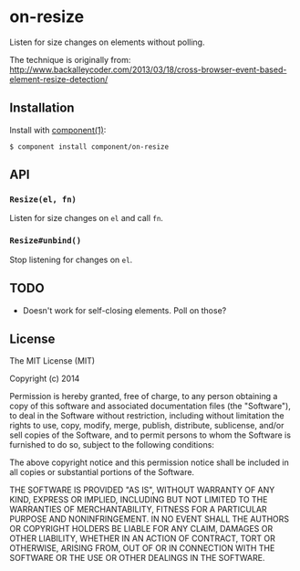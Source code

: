 
# on-resize

  Listen for size changes on elements without polling. 

  The technique is originally from: http://www.backalleycoder.com/2013/03/18/cross-browser-event-based-element-resize-detection/

## Installation

  Install with [component(1)](http://component.io):

    $ component install component/on-resize

## API

### `Resize(el, fn)`

Listen for size changes on `el` and call `fn`.

### `Resize#unbind()`

Stop listening for changes on `el`.

## TODO

* Doesn't work for self-closing elements. Poll on those?

## License

  The MIT License (MIT)

  Copyright (c) 2014 <copyright holders>

  Permission is hereby granted, free of charge, to any person obtaining a copy
  of this software and associated documentation files (the "Software"), to deal
  in the Software without restriction, including without limitation the rights
  to use, copy, modify, merge, publish, distribute, sublicense, and/or sell
  copies of the Software, and to permit persons to whom the Software is
  furnished to do so, subject to the following conditions:

  The above copyright notice and this permission notice shall be included in
  all copies or substantial portions of the Software.

  THE SOFTWARE IS PROVIDED "AS IS", WITHOUT WARRANTY OF ANY KIND, EXPRESS OR
  IMPLIED, INCLUDING BUT NOT LIMITED TO THE WARRANTIES OF MERCHANTABILITY,
  FITNESS FOR A PARTICULAR PURPOSE AND NONINFRINGEMENT. IN NO EVENT SHALL THE
  AUTHORS OR COPYRIGHT HOLDERS BE LIABLE FOR ANY CLAIM, DAMAGES OR OTHER
  LIABILITY, WHETHER IN AN ACTION OF CONTRACT, TORT OR OTHERWISE, ARISING FROM,
  OUT OF OR IN CONNECTION WITH THE SOFTWARE OR THE USE OR OTHER DEALINGS IN
  THE SOFTWARE.
